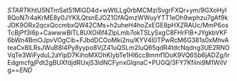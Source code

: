 $START$KhtU5NTmSat51MlGD4d+wWtLLg0rbMCMziSvgrFXQr+ym/9GXoHyI8QoN7r4aKrME8y0JYKlLQtsnEJOZ1GfAQmzWWuyYTT1eOh9wphzu7gAf9kJDK9ORx2qcxQccmbxQW42CMs+h2uheH4hoZxEGE8pHXZRAUc/MmP6osTcBjPf3l6p+CawwwBlTL8UXOi6f4ZlpLmb7okTSLySxgC8FHrFlB+JYgkbVKF6bWn4BmOJpvVOgCib+FJbdDCOoMki2nu/KYV4I0TPwRcM6G381s0xMhvAteaCx8ILRsJWuB8I4Py8yypo8VjZ41uQSLm2IuQ65qdR4tdcNqdng3UE2RNOVqTe3WiFyduL2aYipD7KihoMXOhKIybTe1Hl6cc8mmf1DoK9VQ6Sb6jADZg/IrEdgmcfgjPdt2gBUXfdjdRUxjS3ldNCFynxGlqnaC+PUGQ/3FY7Kfiini9M1WiIVg==$END$